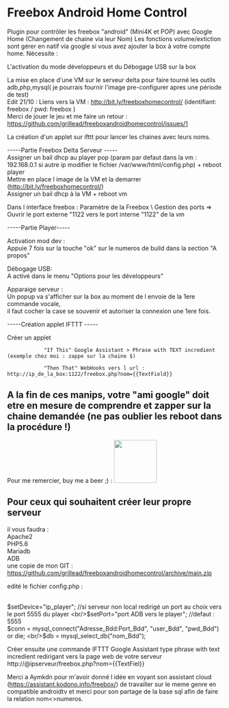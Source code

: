 # Freebox Android Home Control

Plugin pour contrôler les freebox "android" (Mini4K et POP) avec Google Home (Changement de chaine via leur Nom)
Les fonctions volume/extiction sont gérer en natif via google si vous avez ajouter la box à votre compte home.
Nécessite : 

  L'activation du mode développeurs et du Débogage USB sur la box
  
  La mise en place d'une VM sur le serveur delta pour faire tourné les outils adb,php,mysql( je pourrais fournir l'image pre-configurer apres une période de test)
  <br/>Edit 21/10 : Liens vers la VM : http://bit.ly/freeboxhomecontrol/ (identifiant: freebox / pwd: freebox )
  <br/>Merci de jouer le jeu et me faire un retour : https://github.com/grillead/freeboxandroidhomecontrol/issues/1
  
  La création d'un applet sur ifttt pour lancer les chaines avec leurs noms.
   
-----Partie Freebox Delta Serveur -----
<br/>Assigner un bail dhcp au player pop (param par defaut dans la vm : 192.168.0.1 si autre ip modifier le fichier /var/www/html/config.php) + reboot player
<br/>Mettre en place l image de la VM et la demarrer (http://bit.ly/freeboxhomecontrol/)
<br/>Assigner un bail dhcp à la VM + reboot vm

Dans l interface freebox : Paramètre de la Freebox \ Gestion des ports => Ouvrir le port externe "1122 vers le port interne "1122" de la vm

-----Partie Player-----

Activation mod dev : 
<br/>Appuie 7 fois sur la touche "ok" sur le numeros de build dans la section "A propos"

Débogage USB:
<br/>A activé dans le menu "Options pour les développeurs"

Apparaige serveur : 
<br/>Un popup va s'afficher sur la box au moment de l envoie de la 1ere commande vocale,
<br/>il faut cocher la case se souvenir et autoriser la connexion une 1ere fois.

-----Création applet IFTTT -----

Créer un applet 

                "If This" Google Assistant > Phrase with TEXT incredient  (exemple chez moi : zappe sur la chaine $)

                "Then That" WebHooks vers l url : http://ip_de_la_box:1122/freebox.php?nom={{TextField}}
                
A la fin de ces manips, votre "ami google" doit etre en mesure de comprendre et zapper sur la chaine demandée (ne pas oublier les reboot dans la procédure !)
------------------------------------------------------------------------------------------------------------------------------------------------------------


Pour me remercier, buy me a beer ;) : <a href="http://paypal.me/adriengrillet"><img src="https://www.pngarts.com/files/4/Paypal-Donate-PNG-Transparent-Image.png" width="100"></a> 


Pour ceux qui souhaitent créer leur propre serveur
--------
il vous faudra :
<br/>Apache2
<br/>PHP5.6
<br/>Mariadb
<br/>ADB
<br/>une copie de mon GIT : https://github.com/grillead/freeboxandroidhomecontrol/archive/main.zip
  
edité le fichier config.php :

<br/>$setDevice="ip_player"; //si serveur non local redirigé un port au choix vers le port 5555 du player
<br/>$setPort="port ADB vers le player"; //defaut : 5555
<br/>$conn = mysql_connect("Adresse_Bdd:Port_Bdd", "user_Bdd", "pwd_Bdd") or die;
<br/>$db = mysql_select_db("nom_Bdd");

Créer ensuite une commande IFTTT Google Assistant type phrase with text incredient redirigant vers la page web de votre serveur http://@ipserveur/freebox.php?nom={{TextFiel}}


Merci a Aymkdn pour m'avoir donné l idée en voyant son assistant cloud (https://assistant.kodono.info/freebox/) de travailler sur le meme genre en compatible androidtv et merci pour son partage de la base sql afin de faire la relation nom<>numeros.




